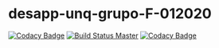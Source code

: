 # desapp-unq-grupo-F-012020

[![Codacy Badge](https://api.codacy.com/project/badge/Grade/475a31813c2742aabc90e2948a95db5c)](https://app.codacy.com/manual/PabloGMarrero/desapp-unq-grupo-F-012020?utm_source=github.com&utm_medium=referral&utm_content=PabloGMarrero/desapp-unq-grupo-F-012020&utm_campaign=Badge_Grade_Dashboard)
[![Build Status Master](https://api.travis-ci.com/PabloGMarrero/desapp-unq-grupo-F-012020.svg?branch=master)](https://travis-ci.org/github/PabloGMarrero/desapp-unq-grupo-F-012020)
[![Codacy Badge](https://api.codacy.com/project/badge/Coverage/b1dc41384b074f6aaa67a936f844f833)](https://www.codacy.com/manual/PabloGMarrero/desapp-unq-grupo-F-012020?utm_source=github.com&utm_medium=referral&utm_content=PabloGMarrero/desapp-unq-grupo-F-012020&utm_campaign=Badge_Coverage)